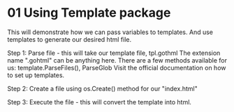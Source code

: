 # 01 Using Template package
This will demonstrate how we can pass variables to templates.
And use templates to generate our desired html file. 

Step 1: Parse file - this will take our template file, tpl.gothml
        The extension name ".gohtml" can be anything here.
        There are a few methods available for us: template.ParseFiles(), ParseGlob
        Visit the official documentation on how to set up templates.

Step 2: Create a file using os.Create() method for our "index.html"

Step 3: Execute the file - this will convert the template into html. 